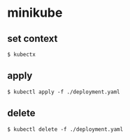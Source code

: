 # minikube

## set context 
```
$ kubectx
```

## apply 
```
$ kubectl apply -f ./deployment.yaml
```


## delete
```
$ kubectl delete -f ./deployment.yaml
```
